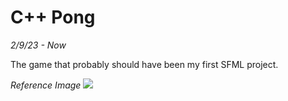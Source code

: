 # C++ Pong
*2/9/23 - Now*

The game that probably should have been my first SFML project.

*Reference Image*
<img src="https://user-images.githubusercontent.com/2433219/94984423-03b57400-0509-11eb-91b0-974280cec0a2.png">
